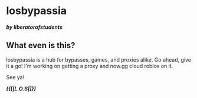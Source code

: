# losbypassia
***by liberatorofstudents***
## What even is this?
losbypassia is a hub for bypasses, games, and proxies alike. Go ahead, give it a go!
I'm working on getting a proxy and now.gg cloud roblox on it.

See ya!


***({[|L.O.S|]})***

